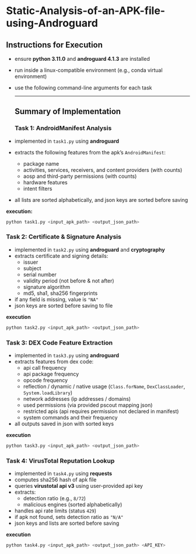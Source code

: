 # Static-Analysis-of-an-APK-file-using-Androguard

## Instructions for Execution
- ensure **python 3.11.0** and **androguard 4.1.3** are installed  
- run inside a linux-compatible environment (e.g., conda virtual environment)  
- use the following command-line arguments for each task

  ---

  ## Summary of Implementation

  ### Task 1: AndroidManifest Analysis
- implemented in `task1.py` using **androguard**  
- extracts the following features from the apk’s `AndroidManifest`:  
  - package name  
  - activities, services, receivers, and content providers (with counts)  
  - aosp and third-party permissions (with counts)  
  - hardware features  
  - intent filters  
- all lists are sorted alphabetically, and json keys are sorted before saving  

**execution:**
```bash
python task1.py <input_apk_path> <output_json_path>
```

### Task 2: Certificate & Signature Analysis
- implemented in `task2.py` using **androguard** and **cryptography**  
- extracts certificate and signing details:
  - issuer
  - subject
  - serial number
  - validity period (not before & not after)
  - signature algorithm
  - md5, sha1, sha256 fingerprints
- if any field is missing, value is `"NA"`
- json keys are sorted before saving to file

**execution**
```bash
python task2.py <input_apk_path> <output_json_path>
```

### Task 3: DEX Code Feature Extraction
- implemented in `task3.py` using **androguard**  
- extracts features from dex code:
  - api call frequency
  - api package frequency
  - opcode frequency
  - reflection / dynamic / native usage (`Class.forName`, `DexClassLoader`, `System.loadLibrary`)
  - network addresses (ip addresses / domains)
  - used permissions (via provided pscout mapping json)
  - restricted apis (api requires permission not declared in manifest)
  - system commands and their frequency
- all outputs saved in json with sorted keys

**execution**
```bash
python task3.py <input_apk_path> <output_json_path>
```

### Task 4: VirusTotal Reputation Lookup
- implemented in `task4.py` using **requests**  
- computes sha256 hash of apk file
- queries **virustotal api v3** using user-provided api key
- extracts:
  - detection ratio (e.g., `8/72`)
  - malicious engines (sorted alphabetically)
- handles api rate limits (status `429`)
- if apk not found, sets detection ratio as `"N/A"`
- json keys and lists are sorted before saving

**execution**
```bash
python task4.py <input_apk_path> <output_json_path> <API_KEY>

